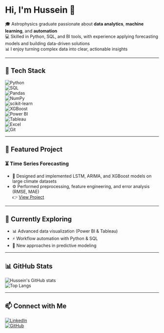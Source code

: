 # Hi, I'm Hussein 👋  

🎓 Astrophysics graduate passionate about **data analytics**, **machine learning**, and **automation**  
💻 Skilled in Python, SQL, and BI tools, with experience applying forecasting models and building data-driven solutions  
📊 I enjoy turning complex data into clear, actionable insights  

---

## 🔧 Tech Stack  

![Python](https://img.shields.io/badge/Python-3776AB?style=for-the-badge&logo=python&logoColor=white)  
![SQL](https://img.shields.io/badge/SQL-4479A1?style=for-the-badge&logo=postgresql&logoColor=white)  
![Pandas](https://img.shields.io/badge/Pandas-150458?style=for-the-badge&logo=pandas&logoColor=white)  
![NumPy](https://img.shields.io/badge/NumPy-013243?style=for-the-badge&logo=numpy&logoColor=white)  
![scikit-learn](https://img.shields.io/badge/scikit--learn-F7931E?style=for-the-badge&logo=scikit-learn&logoColor=white)  
![XGBoost](https://img.shields.io/badge/XGBoost-00599C?style=for-the-badge&logo=github&logoColor=white)  
![Power BI](https://img.shields.io/badge/Power%20BI-F2C811?style=for-the-badge&logo=powerbi&logoColor=black)  
![Tableau](https://img.shields.io/badge/Tableau-E97627?style=for-the-badge&logo=tableau&logoColor=white)  
![Excel](https://img.shields.io/badge/Excel-217346?style=for-the-badge&logo=microsoft-excel&logoColor=white)  
![Git](https://img.shields.io/badge/Git-F05032?style=for-the-badge&logo=git&logoColor=white)  

---

## 🚀 Featured Project  

### ⏳ Time Series Forecasting  
- 🧠 Designed and implemented LSTM, ARIMA, and XGBoost models on large climate datasets  
- ⚙️ Performed preprocessing, feature engineering, and error analysis (RMSE, MAE)  
👉 [View Project]([your-repo-link](https://github.com/hmao401/Weather-Forecasting-with-LSTM-GRU-and-ARIMA))  

---

## 🌱 Currently Exploring  

- 📊 Advanced data visualization (Power BI & Tableau)  
- ⚡ Workflow automation with Python & SQL  
- 🔮 New approaches in predictive modeling  

---

## 📊 GitHub Stats  

![Hussein's GitHub stats](https://github-readme-stats.vercel.app/api?username=hmao401&show_icons=true&theme=tokyonight)  
![Top Langs](https://github-readme-stats.vercel.app/api/top-langs/?username=hmao401&layout=compact&theme=tokyonight)  

---

## 📫 Connect with Me  

[![LinkedIn](https://img.shields.io/badge/LinkedIn-0A66C2?style=for-the-badge&logo=linkedin&logoColor=white)](https://www.linkedin.com/in/hussein-mao-109723196/)  
[![GitHub](https://img.shields.io/badge/GitHub-181717?style=for-the-badge&logo=github&logoColor=white)](https://github.com/hmao401)
